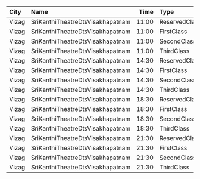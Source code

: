 | City  | Name                             |  Time | Type          | Price | Capacity | Booked |
| :---- | :------------------------------- | ----: | :------------ | ----: | -------: | -----: |
| Vizag | SriKanthiTheatreDtsVisakhapatnam | 11:00 | ReservedClass |   50₹ |      195 |    135 |
| Vizag | SriKanthiTheatreDtsVisakhapatnam | 11:00 | FirstClass    |   40₹ |      167 |    128 |
| Vizag | SriKanthiTheatreDtsVisakhapatnam | 11:00 | SecondClass   |   30₹ |      125 |    125 |
| Vizag | SriKanthiTheatreDtsVisakhapatnam | 11:00 | ThirdClass    |   20₹ |      122 |    122 |
| Vizag | SriKanthiTheatreDtsVisakhapatnam | 14:30 | ReservedClass |   50₹ |      195 |     51 |
| Vizag | SriKanthiTheatreDtsVisakhapatnam | 14:30 | FirstClass    |   40₹ |      167 |     59 |
| Vizag | SriKanthiTheatreDtsVisakhapatnam | 14:30 | SecondClass   |   30₹ |      125 |    125 |
| Vizag | SriKanthiTheatreDtsVisakhapatnam | 14:30 | ThirdClass    |   20₹ |      122 |    122 |
| Vizag | SriKanthiTheatreDtsVisakhapatnam | 18:30 | ReservedClass |   50₹ |      195 |     51 |
| Vizag | SriKanthiTheatreDtsVisakhapatnam | 18:30 | FirstClass    |   40₹ |      167 |     59 |
| Vizag | SriKanthiTheatreDtsVisakhapatnam | 18:30 | SecondClass   |   30₹ |      125 |    125 |
| Vizag | SriKanthiTheatreDtsVisakhapatnam | 18:30 | ThirdClass    |   20₹ |      122 |    122 |
| Vizag | SriKanthiTheatreDtsVisakhapatnam | 21:30 | ReservedClass |   50₹ |      195 |     51 |
| Vizag | SriKanthiTheatreDtsVisakhapatnam | 21:30 | FirstClass    |   40₹ |      167 |     59 |
| Vizag | SriKanthiTheatreDtsVisakhapatnam | 21:30 | SecondClass   |   30₹ |      125 |    125 |
| Vizag | SriKanthiTheatreDtsVisakhapatnam | 21:30 | ThirdClass    |   20₹ |      122 |    122 |
